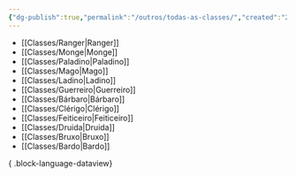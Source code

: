```yaml
---
{"dg-publish":true,"permalink":"/outros/todas-as-classes/","created":"2024-07-24T08:42:30.472-03:00"}
---
```



- [[Classes/Ranger\|Ranger]]
- [[Classes/Monge\|Monge]]
- [[Classes/Paladino\|Paladino]]
- [[Classes/Mago\|Mago]]
- [[Classes/Ladino\|Ladino]]
- [[Classes/Guerreiro\|Guerreiro]]
- [[Classes/Bárbaro\|Bárbaro]]
- [[Classes/Clérigo\|Clérigo]]
- [[Classes/Feiticeiro\|Feiticeiro]]
- [[Classes/Druida\|Druida]]
- [[Classes/Bruxo\|Bruxo]]
- [[Classes/Bardo\|Bardo]]

{ .block-language-dataview}